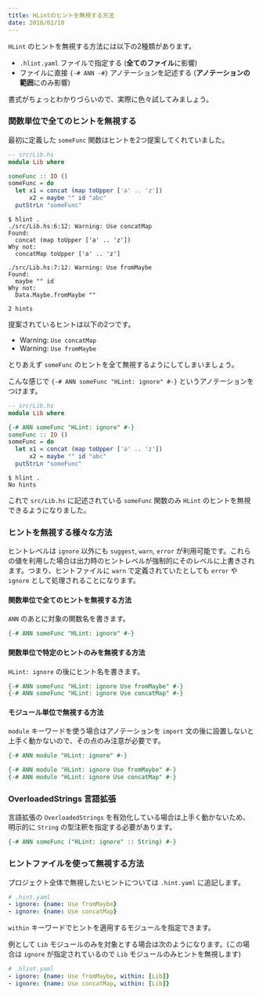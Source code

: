 ```yaml
---
title: HLintのヒントを無視する方法
date: 2018/02/10
---
```



`HLint` のヒントを無視する方法には以下の2種類があります。

- `.hlint.yaml` ファイルで指定する (**全てのファイル**に影響)
- ファイルに直接 `{-# ANN -#}` アノテーションを記述する (**アノテーションの範囲**にのみ影響)

書式がちょっとわかりづらいので、実際に色々試してみましょう。

### 関数単位で全てのヒントを無視する

最初に定義した `someFunc` 関数はヒントを2つ提案してくれていました。

```haskell
-- src/Lib.hs
module Lib where

someFunc :: IO ()
someFunc = do
  let x1 = concat (map toUpper ['a' .. 'z'])
      x2 = maybe "" id "abc"
  putStrLn "someFunc"
```

```shell
$ hlint .
./src/Lib.hs:6:12: Warning: Use concatMap
Found:
  concat (map toUpper ['a' .. 'z'])
Why not:
  concatMap toUpper ['a' .. 'z']

./src/Lib.hs:7:12: Warning: Use fromMaybe
Found:
  maybe "" id
Why not:
  Data.Maybe.fromMaybe ""

2 hints
```

提案されているヒントは以下の2つです。

- Warning: `Use concatMap`
- Warning: `Use fromMaybe`

とりあえず `someFunc` のヒントを全て無視するようにしてしまいましょう。

こんな感じで `{-# ANN someFunc "HLint: ignore" #-}` というアノテーションをつけます。

```haskell
-- src/Lib.hs
module Lib where

{-# ANN someFunc "HLint: ignore" #-}
someFunc :: IO ()
someFunc = do
  let x1 = concat (map toUpper ['a' .. 'z'])
      x2 = maybe "" id "abc"
  putStrLn "someFunc"
```

```shell
$ hlint .
No hints
```

これで `src/Lib.hs` に記述されている `someFunc` 関数のみ `HLint` のヒントを無視できるようになりました。

### ヒントを無視する様々な方法

ヒントレベルは `ignore` 以外にも `suggest`, `warn`, `error` が利用可能です。これらの値を利用した場合は出力時のヒントレベルが強制的にそのレベルに上書きされます。つまり、ヒントファイルに `warn` で定義されていたとしても `error` や `ignore` として処理されることになります。

#### 関数単位で全てのヒントを無視する方法

`ANN` のあとに対象の関数名を書きます。

```haskell
{-# ANN someFunc "HLint: ignore" #-}
```

#### 関数単位で特定のヒントのみを無視する方法

`HLint: ignore` の後にヒント名を書きます。

```haskell
{-# ANN someFunc "HLint: ignore Use fromMaybe" #-}
{-# ANN someFunc "HLint: ignore Use concatMap" #-}
```

#### モジュール単位で無視する方法

`module` キーワードを使う場合はアノテーションを `import` 文の後に設置しないと上手く動かないので、その点のみ注意が必要です。

```haskell
{-# ANN module "HLint: ignore" #-}

{-# ANN module "HLint: ignore Use fromMaybe" #-}
{-# ANN module "HLint: ignore Use concatMap" #-}
```

### OverloadedStrings 言語拡張

言語拡張の `OverloadedStrings` を有効化している場合は上手く動かないため、明示的に `String` の型注釈を指定する必要があります。

```haskell
{-# ANN someFunc ("HLint: ignore" :: String) #-}
```

### ヒントファイルを使って無視する方法

プロジェクト全体で無視したいヒントについては `.hint.yaml` に追記します。

```yaml
# .hint.yaml
- ignore: {name: Use fromMaybe}
- ignore: {name: Use concatMap}
```

`within` キーワードでヒントを適用するモジュールを指定できます。

例として `Lib` モジュールのみを対象とする場合は次のようになります。(この場合は `ignore` が指定されているので `Lib` モジュールのみヒントを無視します)

```yaml
# .hlint.yaml
- ignore: {name: Use fromMaybe, within: [Lib]}
- ignore: {name: Use concatMap, within: [Lib]}
```
